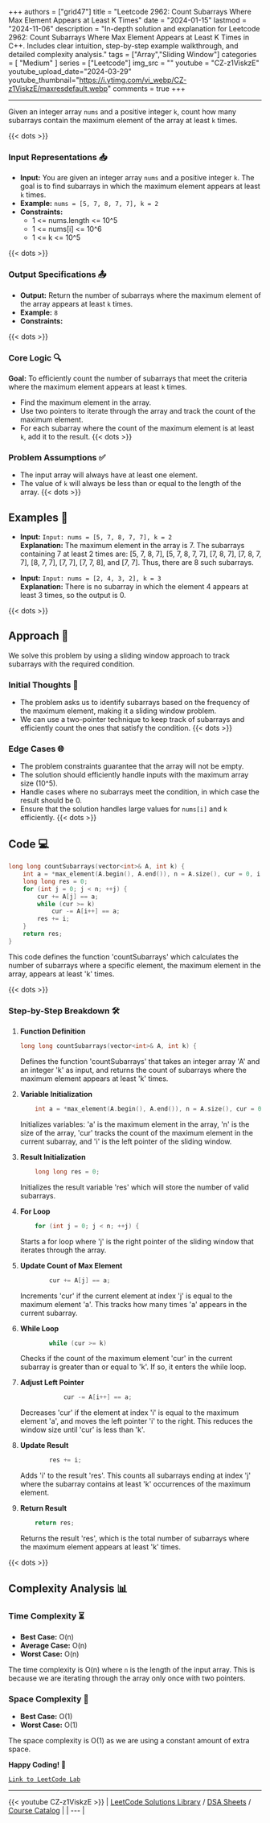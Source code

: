 
+++
authors = ["grid47"]
title = "Leetcode 2962: Count Subarrays Where Max Element Appears at Least K Times"
date = "2024-01-15"
lastmod = "2024-11-06"
description = "In-depth solution and explanation for Leetcode 2962: Count Subarrays Where Max Element Appears at Least K Times in C++. Includes clear intuition, step-by-step example walkthrough, and detailed complexity analysis."
tags = ["Array","Sliding Window"]
categories = [
    "Medium"
]
series = ["Leetcode"]
img_src = ""
youtube = "CZ-z1ViskzE"
youtube_upload_date="2024-03-29"
youtube_thumbnail="https://i.ytimg.com/vi_webp/CZ-z1ViskzE/maxresdefault.webp"
comments = true
+++



---
Given an integer array `nums` and a positive integer `k`, count how many subarrays contain the maximum element of the array at least `k` times.
<!--more-->
{{< dots >}}
### Input Representations 📥
- **Input:** You are given an integer array `nums` and a positive integer `k`. The goal is to find subarrays in which the maximum element appears at least `k` times.
- **Example:** `nums = [5, 7, 8, 7, 7], k = 2`
- **Constraints:**
	- 1 <= nums.length <= 10^5
	- 1 <= nums[i] <= 10^6
	- 1 <= k <= 10^5

{{< dots >}}
### Output Specifications 📤
- **Output:** Return the number of subarrays where the maximum element of the array appears at least `k` times.
- **Example:** `8`
- **Constraints:**

{{< dots >}}
### Core Logic 🔍
**Goal:** To efficiently count the number of subarrays that meet the criteria where the maximum element appears at least `k` times.

- Find the maximum element in the array.
- Use two pointers to iterate through the array and track the count of the maximum element.
- For each subarray where the count of the maximum element is at least `k`, add it to the result.
{{< dots >}}
### Problem Assumptions ✅
- The input array will always have at least one element.
- The value of `k` will always be less than or equal to the length of the array.
{{< dots >}}
## Examples 🧩
- **Input:** `Input: nums = [5, 7, 8, 7, 7], k = 2`  \
  **Explanation:** The maximum element in the array is 7. The subarrays containing 7 at least 2 times are: [5, 7, 8, 7], [5, 7, 8, 7, 7], [7, 8, 7], [7, 8, 7, 7], [8, 7, 7], [7, 7], [7, 7, 8], and [7, 7]. Thus, there are 8 such subarrays.

- **Input:** `Input: nums = [2, 4, 3, 2], k = 3`  \
  **Explanation:** There is no subarray in which the element 4 appears at least 3 times, so the output is 0.

{{< dots >}}
## Approach 🚀
We solve this problem by using a sliding window approach to track subarrays with the required condition.

### Initial Thoughts 💭
- The problem asks us to identify subarrays based on the frequency of the maximum element, making it a sliding window problem.
- We can use a two-pointer technique to keep track of subarrays and efficiently count the ones that satisfy the condition.
{{< dots >}}
### Edge Cases 🌐
- The problem constraints guarantee that the array will not be empty.
- The solution should efficiently handle inputs with the maximum array size (10^5).
- Handle cases where no subarrays meet the condition, in which case the result should be 0.
- Ensure that the solution handles large values for `nums[i]` and `k` efficiently.
{{< dots >}}
## Code 💻
```cpp
long long countSubarrays(vector<int>& A, int k) {
    int a = *max_element(A.begin(), A.end()), n = A.size(), cur = 0, i = 0;
    long long res = 0;
    for (int j = 0; j < n; ++j) {
        cur += A[j] == a;
        while (cur >= k)
            cur -= A[i++] == a;
        res += i;
    }
    return res;
}
```

This code defines the function 'countSubarrays' which calculates the number of subarrays where a specific element, the maximum element in the array, appears at least 'k' times.

{{< dots >}}
### Step-by-Step Breakdown 🛠️
1. **Function Definition**
	```cpp
	long long countSubarrays(vector<int>& A, int k) {
	```
	Defines the function 'countSubarrays' that takes an integer array 'A' and an integer 'k' as input, and returns the count of subarrays where the maximum element appears at least 'k' times.

2. **Variable Initialization**
	```cpp
	    int a = *max_element(A.begin(), A.end()), n = A.size(), cur = 0, i = 0;
	```
	Initializes variables: 'a' is the maximum element in the array, 'n' is the size of the array, 'cur' tracks the count of the maximum element in the current subarray, and 'i' is the left pointer of the sliding window.

3. **Result Initialization**
	```cpp
	    long long res = 0;
	```
	Initializes the result variable 'res' which will store the number of valid subarrays.

4. **For Loop**
	```cpp
	    for (int j = 0; j < n; ++j) {
	```
	Starts a for loop where 'j' is the right pointer of the sliding window that iterates through the array.

5. **Update Count of Max Element**
	```cpp
	        cur += A[j] == a;
	```
	Increments 'cur' if the current element at index 'j' is equal to the maximum element 'a'. This tracks how many times 'a' appears in the current subarray.

6. **While Loop**
	```cpp
	        while (cur >= k)
	```
	Checks if the count of the maximum element 'cur' in the current subarray is greater than or equal to 'k'. If so, it enters the while loop.

7. **Adjust Left Pointer**
	```cpp
	            cur -= A[i++] == a;
	```
	Decreases 'cur' if the element at index 'i' is equal to the maximum element 'a', and moves the left pointer 'i' to the right. This reduces the window size until 'cur' is less than 'k'.

8. **Update Result**
	```cpp
	        res += i;
	```
	Adds 'i' to the result 'res'. This counts all subarrays ending at index 'j' where the subarray contains at least 'k' occurrences of the maximum element.

9. **Return Result**
	```cpp
	    return res;
	```
	Returns the result 'res', which is the total number of subarrays where the maximum element appears at least 'k' times.

{{< dots >}}
## Complexity Analysis 📊
### Time Complexity ⏳
- **Best Case:** O(n)
- **Average Case:** O(n)
- **Worst Case:** O(n)

The time complexity is O(n) where `n` is the length of the input array. This is because we are iterating through the array only once with two pointers.

### Space Complexity 💾
- **Best Case:** O(1)
- **Worst Case:** O(1)

The space complexity is O(1) as we are using a constant amount of extra space.

**Happy Coding! 🎉**


[`Link to LeetCode Lab`](https://leetcode.com/problems/count-subarrays-where-max-element-appears-at-least-k-times/description/)

---
{{< youtube CZ-z1ViskzE >}}
| [LeetCode Solutions Library](https://grid47.xyz/leetcode/) / [DSA Sheets](https://grid47.xyz/sheets/) / [Course Catalog](https://grid47.xyz/courses/) |
| --- |
